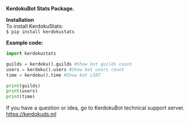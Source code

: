 **KerdokuBot Stats Package.**

**Installation** \
To install KerdokuStats:\
```$ pip install kerdokustats```


**Example code:**

```py
import kerdokustats

guilds = kerdoku().guilds #Show bot guilds count
users = kerdoku().users #Show bot users count
time = kerdoku().time #Show bot LSRT

print(guilds)
print(users)
print(time)
```

If you have a question or idea, go to KerdokuBot technical support server. https://kerdokuds.ml

